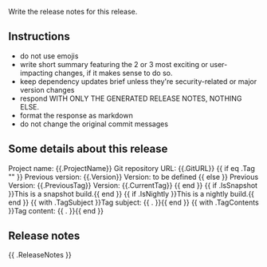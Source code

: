 Write the release notes for this release.

## Instructions

- do not use emojis
- write short summary featuring the 2 or 3 most exciting or user-impacting changes, if it makes sense to do so.
- keep dependency updates brief unless they're security-related or major version changes
- respond WITH ONLY THE GENERATED RELEASE NOTES, NOTHING ELSE.
- format the response as markdown
- do not change the original commit messages

## Some details about this release

Project name: {{.ProjectName}}
Git repository URL: {{.GitURL}}
{{ if eq .Tag "" }}
Previous version: {{.Version}}
Version: to be defined
{{ else }}
Previous Version: {{.PreviousTag}}
Version: {{.CurrentTag}}
{{ end }}
{{ if .IsSnapshot }}This is a snapshot build.{{ end }}
{{ if .IsNightly }}This is a nightly build.{{ end }}
{{ with .TagSubject }}Tag subject: {{ . }}{{ end }}
{{ with .TagContents }}Tag content: {{ . }}{{ end }}

## Release notes

{{ .ReleaseNotes }}
